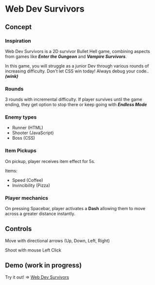 # **Web Dev Survivors**

## Concept

### Inspiration

Web Dev Survivors is a 2D survivor Bullet Hell game, combining aspects from games like ***Enter the Gungeon*** and ***Vampire Survivors***.

In this game, you will struggle as a junior Dev through various rounds of increasing difficulty.
Don't let CSS win today! Always debug your code.. ***(wink)***

### Rounds

3 rounds with incremental difficulty.
If player survives until the game ending, they get option to stop there or keep going with ***Endless Mode***

### Enemy types
- Runner (HTML)
- Shooter (JavaScript)
- Boss (CSS)

### Item Pickups

On pickup, player receives item effect for 5s.

Items:
- Speed (Coffee)
- Invincibility (Pizza)

### Player mechanics
On pressing Spacebar, player activates a **Dash** allowing them to move across a greater distance instantly.

## Controls
Move with directional arrows (Up, Down, Left, Right)

Shoot with mouse Left Click

## Demo (work in progress)

Try it out! =>
[Web Dev Survivors](https://gusfonte99.github.io/ironhack-project-1/)